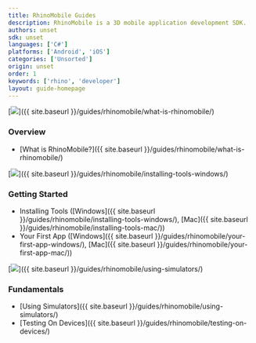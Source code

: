```yaml
---
title: RhinoMobile Guides
description: RhinoMobile is a 3D mobile application development SDK.
authors: unset
sdk: unset
languages: ['C#']
platforms: ['Android', 'iOS']
categories: ['Unsorted']
origin: unset
order: 1
keywords: ['rhino', 'developer']
layout: guide-homepage
---
```


<!--the .snagit project for this image can be found next to the image -->
[<img src="{{ site.baseurl }}/images/rhinomobile-guides-col1.png">]({{ site.baseurl }}/guides/rhinomobile/what-is-rhinomobile/)

### Overview

- [What is RhinoMobile?]({{ site.baseurl }}/guides/rhinomobile/what-is-rhinomobile/)

<!--column-->

<!--the .snagit project for this image can be found next to the image -->
[<img src="{{ site.baseurl }}/images/rhinomobile-guides-col2.png">]({{ site.baseurl }}/guides/rhinomobile/installing-tools-windows/)

### Getting Started

- Installing Tools ([Windows]({{ site.baseurl }}/guides/rhinomobile/installing-tools-windows/), [Mac]({{ site.baseurl }}/guides/rhinomobile/installing-tools-mac/))
- Your First App ([Windows]({{ site.baseurl }}/guides/rhinomobile/your-first-app-windows/), [Mac]({{ site.baseurl }}/guides/rhinomobile/your-first-app-mac/))

<!--column-->

<!--the .snagit project for this image can be found next to the image -->
[<img src="{{ site.baseurl }}/images/rhinomobile-guides-col3.png">]({{ site.baseurl }}/guides/rhinomobile/using-simulators/)

### Fundamentals

- [Using Simulators]({{ site.baseurl }}/guides/rhinomobile/using-simulators/)
- [Testing On Devices]({{ site.baseurl }}/guides/rhinomobile/testing-on-devices/)
